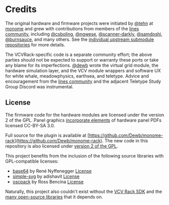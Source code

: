 # Credits

The original hardware and firmware projects were initiated by [@tehn](https://github.com/tehn) at [monome](https://monome.org) and grew with contributions from members of the [lines community](https://llllllll.co), including [@csboling](https://github.com/csboling), [@ngwese](https://github.com/ngwese), [@scanner-darkly](https://github.com/scanner-darkly), [@samdoshi](https://github.com/samdoshi), [@burnsauce](https://github.com/burnsauce), and many others. See the [individual upstream submodule repositories](https://github.com/Dewb/monome-rack/tree/main/firmware) for more details. 

The VCVRack-specific code is a separate community effort; the above parties should not be expected to support or warranty these ports or take any blame for its imperfections. [@dewb](https://github.com/Dewb) wrote the virtual grid module, the hardware simulation layer, and the VCV module wrappers and software UX for white whale, meadowphysics, earthsea, and teletype. Advice and encouragement from the [lines community](https://llllllll.co) and the adjacent Teletype Study Group Discord was instrumental.

## License

The firmware code for the hardware modules are licensed under the version 2 of the GPL. Panel graphics [incorporate elements](https://github.com/monome/teletype-hardware/blob/master/teletype-panel-graphic.pdf) of hardware panel PDFs licensed CC-BY-SA 3.0. 

Full source for the plugin is available at [https://github.com/Dewb/monome-rack](https://github.com/Dewb/monome-rack). The new code in this repository is also licensed under [version 2 of the GPL](https://github.com/Dewb/monome-rack/blob/main/LICENSE).



This project benefits from the inclusion of the following source libraries with GPL-compatible licenses:

* [base64](https://github.com/ReneNyffenegger/cpp-base64) by René Nyffenegger [License](https://github.com/Dewb/monome-rack/blob/main/lib/base64/LICENSE)
* [simple-svg](https://github.com/adishavit/simple-svg) by adishavit [License](https://github.com/Dewb/monome-rack/blob/main/lib/simple-svg/LICENSE)
* [oscpack](https://github.com/RossBencina/oscpack) by Ross Bencina [License](https://github.com/Dewb/monome-rack/blob/main/lib/oscpack/LICENSE)

Naturally, this project also couldn't exist without the [VCV Rack SDK](https://github.com/VCVRack/Rack) and the [many open-source libraries](https://github.com/vcvrack/rack#software-libraries) that it depends on.
